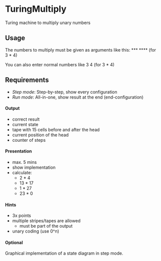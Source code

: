 # TuringMultiply
Turing machine to multiply unary numbers

## Usage
The numbers to multiply must be given as arguments like this: *** **** (for 3 * 4)

You can also enter normal numbers like 3 4 (for 3 * 4)



## Requirements

* *Step mode*: Step-by-step, show every configuration
* *Run mode*: All-in-one, show result at the end (end-configuration)

#### Output
* correct result
* current state
* tape with 15 cells before and after the head
* current position of the head
* counter of steps

#### Presentation
* max. 5 mins
* show implementation
* calculate:
    * 2 * 4      
    * 13 * 17      
    * 1 * 27 
    * 23 * 0

#### Hints
* 3x points
* multiple stripes/tapes are allowed
    * must be part of the output
* unary coding (use 0^n)

#### Optional
Graphical implementation of a state diagram in step mode.